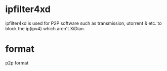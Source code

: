 ipfilter4xd
===========

ipfilter4xd is used for P2P software such as transmission, utorrent &amp; etc. to block the ip(ipv4) which aren&#39;t XiDian.

format
======

p2p format

